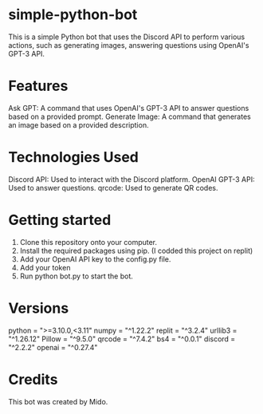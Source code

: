 # simple-python-bot
This is a simple Python bot that uses the Discord API to perform various actions, such as generating images, answering questions using OpenAI's GPT-3 API.

# Features
Ask GPT: A command that uses OpenAI's GPT-3 API to answer questions based on a provided prompt.
Generate Image: A command that generates an image based on a provided description.


# Technologies Used
Discord API: Used to interact with the Discord platform.
OpenAI GPT-3 API: Used to answer questions.
qrcode: Used to generate QR codes.

# Getting started
1. Clone this repository onto your computer.
2. Install the required packages using pip. (I codded this project on replit)
3. Add your OpenAI API key to the config.py file.
4. Add your token
5. Run python bot.py to start the bot.

# Versions
python = ">=3.10.0,<3.11"
numpy = "^1.22.2"
replit = "^3.2.4"
urllib3 = "^1.26.12"
Pillow = "^9.5.0"
qrcode = "^7.4.2"
bs4 = "^0.0.1"
discord = "^2.2.2"
openai = "^0.27.4"

# Credits
This bot was created by Mido.
